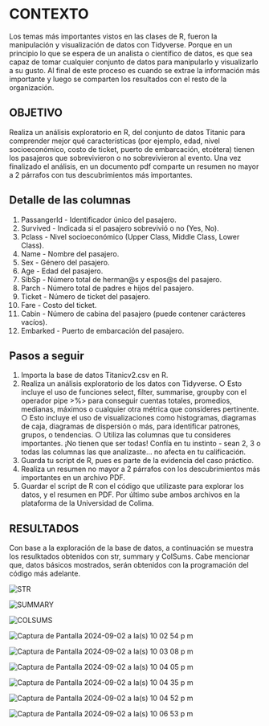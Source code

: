 # CONTEXTO

Los temas más importantes vistos en las clases de R, fueron la manipulación y visualización de datos con Tidyverse. Porque en un principio lo que se espera de un analista o científico de datos, es que sea capaz de tomar cualquier conjunto de datos para manipularlo y visualizarlo a su gusto. Al final de este proceso es cuando se extrae la información más importante y luego se comparten los resultados con el resto de la organización.

## OBJETIVO

Realiza un análisis exploratorio en R, del conjunto de datos Titanic para comprender mejor qué características (por ejemplo, edad, nivel socioeconómico, costo de ticket, puerto de embarcación, etcétera) tienen los pasajeros que sobrevivieron o no sobrevivieron al evento. Una vez finalizado el análisis, en un documento pdf comparte un resumen no mayor a 2 párrafos con tus descubrimientos más importantes.

## Detalle de las columnas

1. PassangerId - Identificador único del pasajero.
2. Survived - Indicada si el pasajero sobrevivió o no (Yes, No).
3. Pclass - Nivel socioeconómico (Upper Class, Middle Class, Lower Class).
4. Name - Nombre del pasajero.
5. Sex - Género del pasajero.
6. Age - Edad del pasajero.
7. SibSp - Número total de herman@s y espos@s del pasajero.
8. Parch - Número total de padres e hijos del pasajero.
9. Ticket - Número de ticket del pasajero.
10. Fare - Costo del ticket.
11. Cabin - Número de cabina del pasajero (puede contener carácteres vacíos).
12. Embarked - Puerto de embarcación del pasajero.

## Pasos a seguir

1. Importa la base de datos Titanicv2.csv en R.
2. Realiza un análisis exploratorio de los datos con Tidyverse.
○ Esto incluye el uso de funciones select, filter, summarise, groupby con el operador pipe >%> para conseguir cuentas totales, promedios, medianas,
máximos o cualquier otra métrica que consideres pertinente.
○ Esto incluye el uso de visualizaciones como histogramas, diagramas de caja, diagramas de dispersión o más, para identificar patrones, grupos, o
tendencias.
○ Utiliza las columnas que tu consideres importantes. ¡No tienen que ser todas!
Confía en tu instinto - sean 2, 3 o todas las columnas las que analizaste... no afecta en tu calificación.
3. Guarda tu script de R, pues es parte de la evidencia del caso práctico.
4. Realiza un resumen no mayor a 2 párrafos con los descubrimientos más importantes en un archivo PDF.
5. Guardar el script de R con el código que utilizaste para explorar los datos, y el resumen en PDF. Por último sube ambos archivos en la plataforma de la Universidad de Colima.


## RESULTADOS

Con base a la exploración de la base de datos, a continuación se muestra los resulktados obtenidos con str, summary y ColSums. Cabe mencionar que, datos básicos mostrados, serán obtenidos con la programación del código más adelante.

![STR](https://github.com/user-attachments/assets/4914541c-86e8-4ed7-9b20-e60aa685bf2b)


![SUMMARY](https://github.com/user-attachments/assets/88533c47-2bdd-44ed-b7a7-278aa09fd3c6)


![COLSUMS](https://github.com/user-attachments/assets/4dc296bd-987d-41e1-b13f-af37a3fd719c)



![Captura de Pantalla 2024-09-02 a la(s) 10 02 54 p m](https://github.com/user-attachments/assets/11415206-0dab-408b-b5b2-278176c1affe)


![Captura de Pantalla 2024-09-02 a la(s) 10 03 08 p m](https://github.com/user-attachments/assets/f4b9c0df-698a-4b39-8713-f29f3b5c45f5)


![Captura de Pantalla 2024-09-02 a la(s) 10 04 05 p m](https://github.com/user-attachments/assets/6e4ce7a5-0223-4b02-bd45-05226d7d8b0b)


![Captura de Pantalla 2024-09-02 a la(s) 10 04 35 p m](https://github.com/user-attachments/assets/ef3c0d2c-a01d-4b87-bc18-370588aca46b)


![Captura de Pantalla 2024-09-02 a la(s) 10 04 52 p m](https://github.com/user-attachments/assets/20ed17ec-cb60-429f-813b-3d9bf270c24e)


![Captura de Pantalla 2024-09-02 a la(s) 10 06 53 p m](https://github.com/user-attachments/assets/ce9d4342-3781-46b4-916f-3d4ef271d67b)






